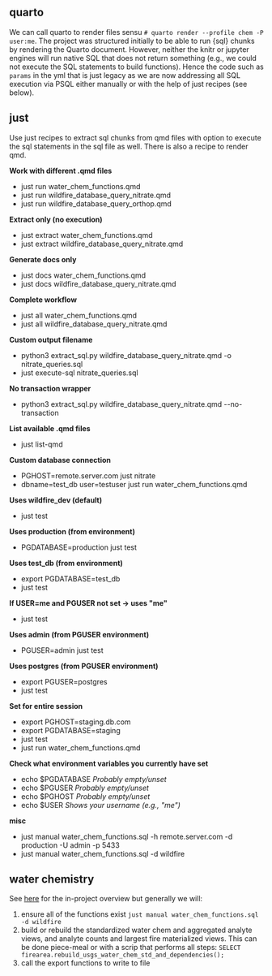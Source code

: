 ## quarto

We can call quarto to render files sensu `# quarto render --profile chem -P
user:me`. The project was structured initially to be able to run {sql} chunks
by rendering the Quarto document. However, neither the knitr or jupyter engines
will run native SQL that does not return something (e.g., we could not execute
the SQL statements to build functions). Hence the code such as `params` in the
yml that is just legacy as we are now addressing all SQL execution via PSQL
either manually or with the help of just recipes (see below).

## just

Use just recipes to extract sql chunks from qmd files with option to execute
the sql statements in the sql file as well. There is also a recipe to render
qmd.

**Work with different .qmd files**
- just run water_chem_functions.qmd
- just run wildfire_database_query_nitrate.qmd
- just run wildfire_database_query_orthop.qmd

**Extract only (no execution)**
- just extract water_chem_functions.qmd
- just extract wildfire_database_query_nitrate.qmd

**Generate docs only**
- just docs water_chem_functions.qmd
- just docs wildfire_database_query_nitrate.qmd

**Complete workflow**
- just all water_chem_functions.qmd
- just all wildfire_database_query_nitrate.qmd

**Custom output filename**
- python3 extract_sql.py wildfire_database_query_nitrate.qmd -o nitrate_queries.sql
- just execute-sql nitrate_queries.sql

**No transaction wrapper**
- python3 extract_sql.py wildfire_database_query_nitrate.qmd --no-transaction

**List available .qmd files**
- just list-qmd

**Custom database connection**
- PGHOST=remote.server.com just nitrate
- dbname=test_db user=testuser just run water_chem_functions.qmd

**Uses wildfire_dev (default)**
- just test

**Uses production (from environment)**
- PGDATABASE=production just test

**Uses test_db (from environment)**
- export PGDATABASE=test_db
- just test

**If USER=me and PGUSER not set → uses "me"**
- just test

**Uses admin (from PGUSER environment)**
- PGUSER=admin just test

**Uses postgres (from PGUSER environment)**
- export PGUSER=postgres
- just test

**Set for entire session**
- export PGHOST=staging.db.com
- export PGDATABASE=staging
- just test
- just run water_chem_functions.qmd

**Check what environment variables you currently have set**
- echo $PGDATABASE    *Probably empty/unset*
- echo $PGUSER        *Probably empty/unset*  
- echo $PGHOST        *Probably empty/unset*
- echo $USER          *Shows your username (e.g., "me")*

**misc**
- just manual water_chem_functions.sql -h remote.server.com -d production -U admin -p 5433
- just manual water_chem_functions.sql -d wildfire

## water chemistry

See
[here](https://github.com/lter/lter-sparc-fire-arid-streams/blob/main/wildfire_database/water_chem_functions.md#water-chemistry-alignment-and-products)
for the in-project overview but generally we will:

1. ensure all of the functions exist `just manual water_chem_functions.sql -d
   wildfire`
2. build or rebuild the standardized water chem and aggregated analyte views,
   and analyte counts and largest fire materialized views. This can be done
piece-meal or with a scrip that performs all steps: `SELECT
firearea.rebuild_usgs_water_chem_std_and_dependencies();`
3. call the export functions to write to file
